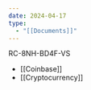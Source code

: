 ```yaml
---
date: 2024-04-17
type:
  - "[[Documents]]"
---
```



RC-8NH-BD4F-VS 

- [[Coinbase]]
- [[Cryptocurrency]]

